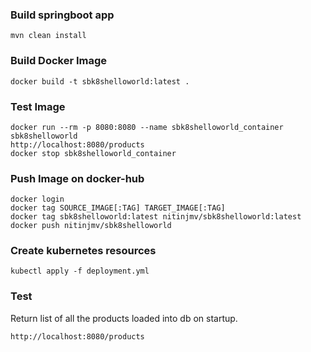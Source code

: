 ### Build springboot app
```
mvn clean install
```

### Build Docker Image
```
docker build -t sbk8shelloworld:latest .
```

### Test Image
```
docker run --rm -p 8080:8080 --name sbk8shelloworld_container sbk8shelloworld
http://localhost:8080/products
docker stop sbk8shelloworld_container
```

### Push Image on docker-hub 
```
docker login 
docker tag SOURCE_IMAGE[:TAG] TARGET_IMAGE[:TAG]
docker tag sbk8shelloworld:latest nitinjmv/sbk8shelloworld:latest
docker push nitinjmv/sbk8shelloworld
```

### Create kubernetes resources 
```
kubectl apply -f deployment.yml
```

### Test
Return list of all the products loaded into db on startup.
```
http://localhost:8080/products
```

